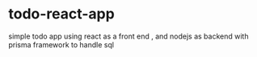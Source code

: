 # todo-react-app
simple todo app using react as a front end , and nodejs as backend with prisma framework to handle sql
